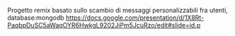 Progetto remix basato sullo scambio di messaggi personalizzabili fra utenti, database:mongodb
https://docs.google.com/presentation/d/1X8Rt-PaqbpDuSC5aWaqOYR6HwkgL9202JiPm5JcuRzo/edit#slide=id.p
